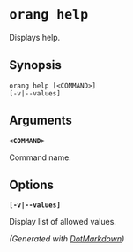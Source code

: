 ﻿# `orang help`

Displays help\.

## Synopsis

```
orang help [<COMMAND>]
[-v|--values]
```

## Arguments

**`<COMMAND>`**

Command name\.

## Options

**`[-v|--values]`**

Display list of allowed values\.


*\(Generated with [DotMarkdown](http://github.com/JosefPihrt/DotMarkdown)\)*